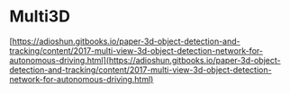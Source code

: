 # Multi3D

[https://adioshun.gitbooks.io/paper-3d-object-detection-and-tracking/content/2017-multi-view-3d-object-detection-network-for-autonomous-driving.html](https://adioshun.gitbooks.io/paper-3d-object-detection-and-tracking/content/2017-multi-view-3d-object-detection-network-for-autonomous-driving.html)

